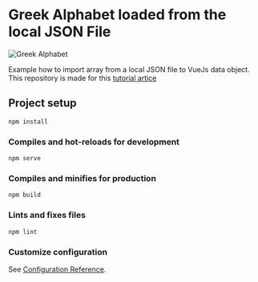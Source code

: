 # Greek Alphabet loaded from the local JSON File
![Greek Alphabet](https://artrayd.com/vue-local-json-array/screen-rec-2.gif)

Example how to import array from a local JSON file to VueJs data object.
This repository is made for this [tutorial artice](https://medium.com/@dmitrymind/how-to-keep-array-data-inside-local-json-file-for-vue-app-46bb29d4ac53?sk=7223cf099b26ea87e4a7f18155552bb5)

## Project setup

```
npm install
```

### Compiles and hot-reloads for development

```
npm serve
```

### Compiles and minifies for production

```
npm build
```

### Lints and fixes files

```
npm lint
```

### Customize configuration

See [Configuration Reference](https://cli.vuejs.org/config/).
